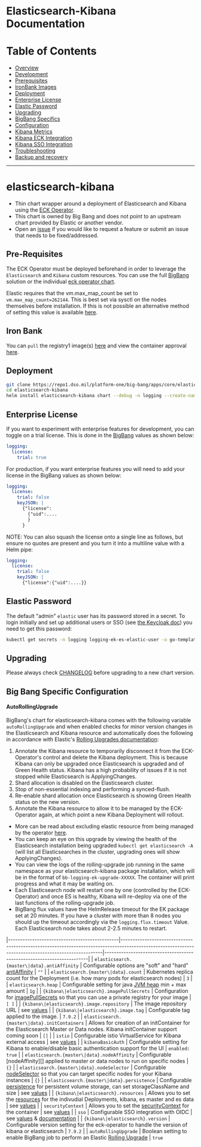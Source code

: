 # Elasticsearch-Kibana Documentation
 
# Table of Contents
- [Overview](docs/overview.md)
- [Development](#elasticsearch-kibana)
- [Prerequisites](#pre-requisites)
- [IronBank Images](#iron-bank)
- [Deployment](#deployment)
- [Enterprise License](#enterprise-license)
- [Elastic Password](#elastic-password)
- [Upgrading](#upgrading)
- [BigBang Specifics](#big-bang-specific-configuration)
- [Configuration](#configuration)
- [Kibana Metrics](docs/prometheus.md)
- [Kibana ECK Integration](docs/elastic.md)
- [Kibana SSO Integration](docs/keycloak.md)
- [Troubleshooting](docs/troubleshooting.md)
- [Backup and recovery](docs/backup.md)

---

# elasticsearch-kibana

- Thin chart wrapper around a deployment of Elasticsearch and Kibana using the [ECK Operator](https://repo1.dso.mil/platform-one/big-bang/apps/core/eck-operator).
- This chart is owned by Big Bang and does not point to an upstream chart provided by Elastic or another vendor.
- Open an [issue](https://repo1.dso.mil/platform-one/big-bang/apps/core/elasticsearch-kibana/-/issues) if you would like to request a feature or submit an issue that needs to be fixed/addressed.

## Pre-Requisites

The ECK Operator must be deployed beforehand in order to leverage the `Elasticsearch` and `Kibana` custom resources.  You can use the full [BigBang](https://repo1.dso.mil/platform-one/big-bang/bigbang) solution or the individual [eck operator chart](https://repo1.dso.mil/platform-one/big-bang/apps/core/eck-operator).

Elastic requires that the vm.max_map_count be set to `vm.max_map_count=262144`. This is best set via sysctl on the nodes themselves before installation. If this is not possible an alternative method of setting this value is available [here](https://repo1.dso.mil/platform-one/big-bang/apps/core/elasticsearch-kibana/-/tree/main/docs/sysctls.md).

## Iron Bank

You can `pull` the registry1 image(s) [here](https://registry1.dso.mil/harbor/projects/3/repositories/elastic%2Felasticsearch%2Felasticsearch) and view the container approval [here](https://ironbank.dso.mil/ironbank/repomap/elastic/elasticsearch).

## Deployment
```bash
git clone https://repo1.dso.mil/platform-one/big-bang/apps/core/elasticsearch-kibana.git
cd elasticsearch-kibana
helm install elasticsearch-kibana chart --debug -n logging --create-namespace -f chart/values.yaml
```

## Enterprise License

If you want to experiment with enterprise features for development, you can toggle on a trial license. This is done in the [BigBang](https://repo1.dso.mil/platform-one/big-bang/bigbang) values as shown below:

```yaml
logging:
  license:
    trial: true
```

For production, if you want enterprise features you will need to add your license in the BigBang values as shown below:

```yaml
logging:
  license:
    trial: false
    keyJSON: |
      {"license":
        {"uid":....
        }
      }
```

NOTE: You can also squash the license onto a single line as follows, but ensure no quotes are present and you turn it into a multiline value with a Helm pipe:

```yaml
logging:
  license:
    trial: false
    keyJSON: |
      {"license":{"uid":....}}
```

## Elastic Password

The default "admin" `elastic` user has its password stored in a secret. To login initially and set up additional users or SSO (see [the Keycloak doc](./docs/keycloak.md)) you need to get this password:

```bash
kubectl get secrets -n logging logging-ek-es-elastic-user -o go-template='{{.data.elastic | base64decode}}'
```

## Upgrading

Please always check [CHANGELOG](./CHANGELOG.md) before upgrading to a new chart version.

## Big Bang Specific Configuration

#### AutoRollingUpgrade

BigBang's chart for elasticsearch-kibana comes with the following variable `autoRollingUpgrade` and when enabled checks for minor version changes in the Elasticsearch and Kibana resource and automatically does the following in accordance with Elastic's [Rolling Upgrades documentation](https://www.elastic.co/guide/en/elasticsearch/reference/7.x/rolling-upgrades.html#_upgrading_your_cluster):

1. Annotate the Kibana resource to temporarily disconnect it from the ECK-Operator's control and delete the Kibana deployment. This is because Kibana can only be upgraded once Elasticsearch is upgraded and of Green Health status. Kibana has a high probability of issues if it is not stopped while Elasticsearch is ApplyingChanges.
2. Shard allocation is disabled on the Elasticsearch cluster.
3. Stop of non-essential indexing and performing a synced-flush.
4. Re-enable shard allocation once Elasticsearch is showing Green Health status on the new version.
5. Annotate the Kibana resource to allow it to be managed by the ECK-Operator again, at which point a new Kibana Deployment will rollout.

* More can be read about excluding elastic resource from being managed by the operator [here](https://www.elastic.co/guide/en/cloud-on-k8s/current/k8s-upgrading-eck.html).
* You can keep an eye on this upgrade by viewing the health of the Elasticsearch installation being upgraded `kubectl get elasticsearch -A` (will list all Elasticsearches in the cluster, upgrading ones will show ApplyingChanges).
* You can view the logs of the rolling-upgrade job running in the same namespace as your elasticsearch-kibana package installation, which will be in the format of `bb-logging-ek-upgrade-XXXXX`. The container will print progress and what it may be waiting on.
* Each Elasticsearch node will restart one by one (controlled by the ECK-Operator) and once ES is healthy, Kibana will re-deploy via one of the last functions of the rolling-upgrade job.
* BigBang flux values have the HelmRelease timeout for the EK package set at 20 minutes. If you have a cluster with more than 8 nodes you should up the timeout accordingly via the `logging.flux.timeout` Value. Each Elasticsearch node takes about 2-2.5 minutes to restart.


|----------------------------------------------|----------------------------------------------------------------------------------------------------------------------------------------------------|-----------------------------------------------------------------------|
| `elasticsearch.{master\|data}.antiAffinity`   | Configurable options are "soft" and "hard" [antiAffinity][]                                                                                        | `""`                                                                  |
| `elasticsearch.{master\|data}.count`          | Kubernetes replica count for the Deployment (i.e. how many pods for elasticsearch nodes)                                                           | `3`                                                                   |
| `elasticsearch.heap`                         | Configurable setting for java [JVM heap](https://www.elastic.co/guide/en/cloud-on-k8s/current/k8s-jvm-heap-size.html) min + max amount             | `1g`                                                                  |
| `{kibana\|elasticsearch}.imagePullSecrets`    | Configuration for [imagePullSecrets][] so that you can use a private registry for your image                                                       | `[ ]`                                                                 |
| `{kibana\|elasticsearch}.image.repository`    | The image repository URL                                                                                                                           | see [values](./chart/values.yaml)                                     |
| `{kibana\|elasticsearch}.image.tag`           | Configurable tag applied to the image.                                                                                                             | `7.9.2`                                                               |
| `elasticsearch.{master\|data}.initContainers` | Allows for creation of an initContainer for the Elasticsearch Master or Data nodes. Kibana initContainer support coming soon                       | `[]`                                                                  |
| `istio`                                      | Configurable istio VirtualService for Kibana external access                                                                                       | see [values](./chart/values.yaml)                                     |
| `kibanaBasicAuth`                            | Configurable setting for Kibana to enable/disable basic authentication support for the UI                                                          | `enabled: true`                                                       |
| `elasticsearch.{master\|data}.nodeAffinity`   | Configurable [nodeAffinity][] applied to master or data nodes to run on specific nodes                                                             | `{}`                                                                  |
| `elasticsearch.{master\|data}.nodeSelector`   | Configurable [nodeSelector][] so that you can target specific nodes for your Kibana instances                                                      | `{}`                                                                  |
| `elasticsearch.{master\|data}.persistence`    | Configurable [persistence][] for persistent volume storage, can set storageClassName and size                                                      | see [values](./chart/values.yaml)                                     |
| `{kibana\|elasticsearch}.resources`           | Allows you to set the [resources][] for the indivudial Deployments, kibana, es master and es data                                                  | see [values](./chart/values.yaml)                                     |
| `securityContext`                            | Allows you to set the [securityContext][] for the container                                                                                        | see [values](./chart/values.yaml)                                     |
| `sso`                                        | Configurable SSO integration with OIDC                                                                                                             | see [values](./chart/values.yaml) & [documentation](docs/keycloak.md) |
| `{kibana\|elasticsearch}.version`             | Configurable version setting for the eck-operator to handle the version of kibana or elasticsearch                                                 | `7.9.2`                                                               |
| `autoRollingUpgrade`                          | Boolean setting to enable BigBang job to perform an Elastic [Rolling Upgrade][]                                                                    | `true`

[antiAffinity]: https://kubernetes.io/docs/concepts/scheduling-eviction/assign-pod-node/#affinity-and-anti-affinity
[imagePullSecrets]: https://kubernetes.io/docs/tasks/configure-pod-container/pull-image-private-registry/#create-a-pod-that-uses-your-secret
[nodeSelector]: https://kubernetes.io/docs/concepts/configuration/assign-pod-node/#nodeselector
[persistence]: https://kubernetes.io/docs/concepts/storage/persistent-volumes/#persistent-volumes
[resources]: https://kubernetes.io/docs/concepts/configuration/manage-compute-resources-container/
[securityContext]: https://kubernetes.io/docs/tasks/configure-pod-container/security-context/#set-the-security-context-for-a-pod
[Rolling Upgrade]: https://www.elastic.co/guide/en/elasticsearch/reference/7.10/rolling-upgrades.html#_upgrading_your_cluster
